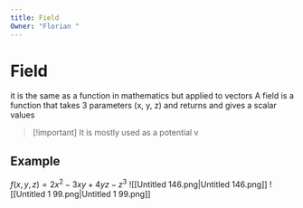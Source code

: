 ```yaml
---
title: Field
Owner: "Florian "
---
```

# Field
it is the same as a function in mathematics but applied to vectors
A field is a function that takes 3 parameters (x, y, z) and returns and gives a scalar values

> [!important] It is mostly used as a potential v
## Example
$f(x,y,z) = 2x^2 - 3xy + 4yz - z^3$
![[Untitled 146.png|Untitled 146.png]]
![[Untitled 1 99.png|Untitled 1 99.png]]